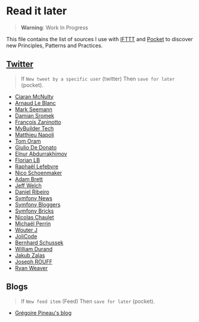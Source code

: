 # Read it later

> **Warning**: Work In Progress

This file contains the list of sources I use with [IFTTT](https://ifttt.com/) and [Pocket](https://getpocket.com/) to
discover new Principles, Patterns and Practices.

## [Twitter](https://twitter.com/)

> If `New tweet by a specific user` (twitter) Then `save for later` (pocket).

* [Ciaran McNulty](https://twitter.com/CiaranMcNulty)
* [Arnaud Le Blanc](https://twitter.com/arnaud_lb)
* [Mark Seemann](https://twitter.com/ploeh)
* [Damian Sromek](https://twitter.com/DamianSromek)
* [François Zaninotto](https://twitter.com/francoisz)
* [MyBuilder Tech](https://twitter.com/MyBuilderTech)
* [Matthieu Napoli](https://twitter.com/matthieunapoli)
* [Tom Oram](https://twitter.com/tomphp)
* [Giulio De Donato](https://twitter.com/liuggio)
* [Elnur Abdurrakhimov](https://twitter.com/abdurrakhimov)
* [Florian LB](https://twitter.com/LBFlorian)
* [Raphaël Lefebvre](https://twitter.com/raphlefebvre)
* [Nico Schoenmaker](https://twitter.com/NicoSchoenmaker)
* [Adam Brett](https://twitter.com/sixdaysad)
* [Jeff Welch](https://twitter.com/whatthejeff)
* [Daniel Ribeiro](https://twitter.com/drgomesp)
* [Symfony News](https://twitter.com/symfony_en)
* [Symfony Bloggers](https://twitter.com/sf_bloggers)
* [Symfony Bricks](https://twitter.com/SymfonyBricks)
* [Nicolas Chaulet](https://twitter.com/n_chaulet)
* [Michaël Perrin](https://twitter.com/michael_perrin)
* [Wouter J](https://twitter.com/wouterjnl)
* [JoliCode](https://twitter.com/JoliCode)
* [Bernhard Schussek](https://twitter.com/webmozart)
* [William Durand](https://twitter.com/couac)
* [Jakub Zalas](https://twitter.com/jakub_zalas)
* [Joseph ROUFF](https://twitter.com/rouffj)
* [Ryan Weaver](https://twitter.com/weaverryan)

## Blogs

> If `New feed item` (Feed) Then `save for later` (pocket).

* [Grégoire Pineau's blog](http://blog.lyrixx.info/)
